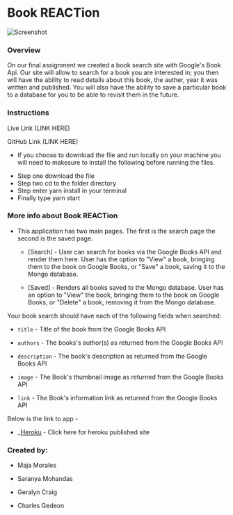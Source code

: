 # Book REACTion

![Screenshot](img1.png)


### Overview

On our final assignment we created a book search site with Google's Book Api. Our site will allow to search for a book you are interested in; you then will have the ability to read details about this book, the auther, year it was written and published. You will also have the ability to save a particular book to a database for you to be able to revisit them in the future.


### Instructions

Live Link (LINK HERE)

GitHub Link (LINK HERE)
- If you choose to download the file and run locally on your machine you will need to makesure to install the following before running the files.

* Step one download the file
* Step two cd to the folder directory
* Step enter yarn install in your terminal
* Finally type yarn start

### More info about Book REACTion


* This application has two main pages. The first is the search page the second is the saved page. 

  * [Search] - User can search for books via the Google Books API and render them here. User has the option to "View" a book, bringing them to the book on Google Books, or "Save" a book, saving it to the Mongo database.

  * [Saved] - Renders all books saved to the Mongo database. User has an option to "View" the book, bringing them to the book on Google Books, or "Delete" a book, removing it from the Mongo database.


Your book search should have each of the following 
fields when searched:

* `title` - Title of the book from the Google Books API

* `authors` - The books's author(s) as returned from the Google Books API

* `description` - The book's description as returned from the Google Books API

* `image` - The Book's thumbnail image as returned from the Google Books API

* `link` - The Book's information link as returned from the Google Books API

Below is the link to app -
- _[Heroku](https://sample-test-deployment.herokuapp.com/) - Click here for heroku published site

### Created by:

- Maja Morales

- Saranya Mohandas

- Geralyn Craig

- Charles Gedeon

